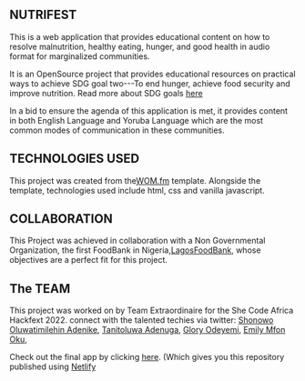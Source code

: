 ## NUTRIFEST
 This is a web application that provides educational content on how to resolve malnutrition, healthy eating, 
 hunger, and good health in audio format for marginalized communities.
 
 It is an OpenSource project that provides educational resources on practical ways to achieve SDG goal two---To end 
 hunger, achieve food security and improve nutrition. Read more about SDG goals [here](https://sdgs.un.org/)

 In a bid to ensure the agenda of  this application is met, it provides content in both English Language and Yoruba Language which are the most common modes of communication in these communities.

 ## TECHNOLOGIES USED
 This project was created from the[WOM.fm](https://wom.fm) template. Alongside the template, technologies used include html, css and vanilla javascript.

## COLLABORATION
 This Project was achieved in collaboration with a Non Governmental Organization, the first FoodBank in Nigeria,[LagosFoodBank](https://lagosfoodbank.org/), whose objectives are a perfect fit for this project.

 ## The TEAM
 This project was worked on by Team Extraordinaire for the She Code Africa Hackfext 2022.
 connect with the talented techies via twitter:
 [Shonowo Oluwatimilehin Adenike](https://twitter.com/Adenikemie_),
 [Tanitoluwa Adenuga](https://twitter.com/adenugatani),
 [Glory Odeyemi](https://twitter.com/GloryOdeyemi),
 [Emily Mfon Oku](https://twitter.com/mfon_emily),



 Check out the final app by clicking [here](https://nutrifest.netlify.app/). (Which gives you this repository published using [Netlify](https://app.netlify.com/)






